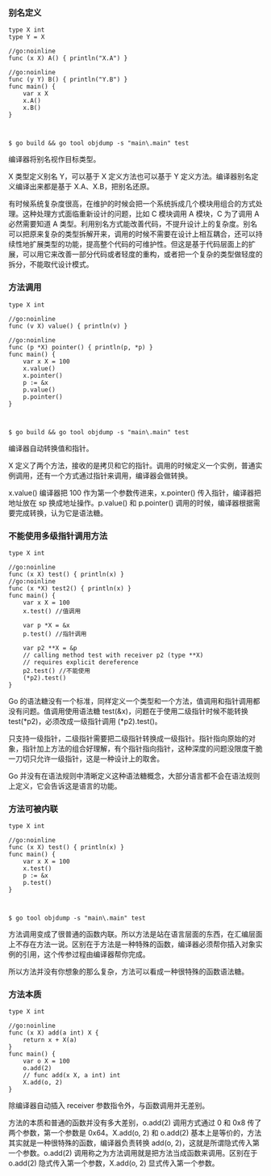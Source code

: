 ### 别名定义

    
    
    type X int
    type Y = X
    
    //go:noinline
    func (x X) A() { println("X.A") }
    
    //go:noinline
    func (y Y) B() { println("Y.B") }
    func main() {
        var x X
        x.A()
        x.B()
    }
    
    
    
    $ go build && go tool objdump -s "main\.main" test
    

编译器将别名视作目标类型。

X 类型定义别名 Y，可以基于 X 定义方法也可以基于 Y 定义方法。编译器别名定义编译出来都是基于 X.A、X.B，把别名还原。

有时候系统复杂度很高，在维护的时候会把一个系统拆成几个模块用组合的方式处理。这种处理方式面临重新设计的问题，比如 C 模块调用 A 模块，C 为了调用 A
必然需要知道 A
类型。利用别名方式能改善代码，不提升设计上的复杂度。别名可以把原来复杂的类型拆解开来，调用的时候不需要在设计上相互耦合，还可以持续性地扩展类型的功能，提高整个代码的可维护性。但这是基于代码层面上的扩展，可以用它来改善一部分代码或者轻度的重构，或者把一个复杂的类型做轻度的拆分，不能取代设计模式。

### 方法调用

    
    
    type X int
    
    //go:noinline
    func (v X) value() { println(v) }
    
    //go:noinline
    func (p *X) pointer() { println(p, *p) }
    func main() {
        var x X = 100
        x.value()
        x.pointer()
        p := &x
        p.value()
        p.pointer()
    }
    
    
    
    $ go build && go tool objdump -s "main\.main" test
    

编译器自动转换值和指针。

X 定义了两个方法，接收的是拷贝和它的指针。调用的时候定义一个实例，普通实例调用，还有一个方式通过指针来调用，编译器会做转换。

x.value() 编译器把 100 作为第一个参数传进来，x.pointer() 传入指针，编译器把地址放在 sp 换成地址操作。p.value() 和
p.pointer() 调用的时候，编译器根据需要完成转换，认为它是语法糖。

### 不能使用多级指针调用方法

    
    
    type X int
    
    //go:noinline
    func (x X) test() { println(x) }
    //go:noinline
    func (x *X) test2() { println(x) }
    func main() {
        var x X = 100
        x.test() //值调用
    
        var p *X = &x
        p.test() //指针调用
    
        var p2 **X = &p
        // calling method test with receiver p2 (type **X)
        // requires explicit dereference
        p2.test() //不能使用
        (*p2).test()
    }
    

Go 的语法糖没有一个标准，同样定义一个类型和一个方法，值调用和指针调用都没有问题。值调用使用语法糖 test(&x)，问题在于使用二级指针时候不能转换
test(*p2)，必须改成一级指针调用 (*p2).test()。

只支持一级指针，二级指针需要把二级指针转换成一级指针。指针指向原始的对象，指针加上方法的组合好理解，有个指针指向指针，这种深度的问题没限度干脆一刀切只允许一级指针，这是一种设计上的取舍。

Go 并没有在语法规则中清晰定义这种语法糖概念，大部分语言都不会在语法规则上定义，它会告诉这是语言的功能。

### 方法可被内联

    
    
    type X int
    
    //go:noinline
    func (x X) test() { println(x) }
    func main() {
        var x X = 100
        x.test()
        p := &x
        p.test()
    }
    
    
    
    $ go tool objdump -s "main\.main" test
    

方法调用变成了很普通的函数内联。所以方法是站在语言层面的东西，在汇编层面上不存在方法一说。区别在于方法是一种特殊的函数，编译器必须帮你插入对象实例的引用，这个传参过程由编译器帮你完成。

所以方法并没有你想象的那么复杂，方法可以看成一种很特殊的函数语法糖。

### 方法本质

    
    
    type X int
    
    //go:noinline
    func (x X) add(a int) X {
        return x + X(a)
    }
    func main() {
        var o X = 100
        o.add(2)
        // func add(x X, a int) int
        X.add(o, 2)
    }
    

除编译器自动插入 receiver 参数指令外，与函数调用并无差别。

方法的本质和普通的函数并没有多大差别，o.add(2) 调用方式通过 0 和 0x8 传了两个参数，第一个参数是 0x64。X.add(o, 2) 和
o.add(2) 基本上是等价的，方法其实就是一种很特殊的函数，编译器负责转换 add(o, 2)，这就是所谓隐式传入第一个参数。o.add(2)
调用称之为方法调用就是把方法当成函数来调用。区别在于 o.add(2) 隐式传入第一个参数，X.add(o, 2) 显式传入第一个参数。

